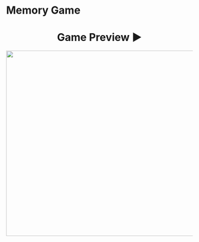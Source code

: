 # Memory Game


<h1 align=center>Game Preview ▶ </h1>
  <p align="center">
    <img src="https://user-images.githubusercontent.com/70858557/123544552-78080580-d771-11eb-8bb8-69f0dae91435.PNG" height="500px" width="900px">
